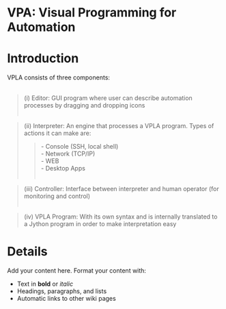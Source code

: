 # VPA: Visual Programming for Automation #

# Introduction #

VPLA consists of three components:<br><br>

<blockquote>(i) Editor: GUI program where user can describe automation processes by dragging and dropping icons<br><br></blockquote>

<blockquote>(ii) Interpreter: An engine that processes a VPLA program. Types of actions it can make are:<br>
<blockquote>- Console (SSH, local shell)<br>
- Network (TCP/IP)<br>
- WEB<br>
- Desktop Apps<br><br></blockquote></blockquote>

<blockquote>(iii) Controller: Interface between interpreter and human operator (for monitoring and control)<br><br></blockquote>

<blockquote>(iv) VPLA Program: With its own syntax and is internally translated to a Jython program in order to make interpretation easy</blockquote>

<h1>Details</h1>

Add your content here.  Format your content with:<br>
<ul><li>Text in <b>bold</b> or <i>italic</i>
</li><li>Headings, paragraphs, and lists<br>
</li><li>Automatic links to other wiki pages